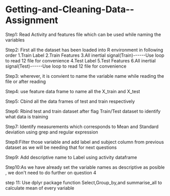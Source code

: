 # Getting-and-Cleaning-Data--Assignment
Step1: Read Activity and features file which can be used while naming the variables

Step2: First all the dataset has been loaded into R environment in following order
        1.Train Label
        2.Train Features
        3.All inertial signal(Train)------Use loop  to read 12 file for convenience
        4.Test Label
        5.Test Features
        6.All inertial signal(Test)------Use loop  to read 12 file for convenience

Step3: wherever, it is convient to name the variable name while reading the file or after reading

Step4: use feature data frame to name all the X_train and X_test

Step5: Cbind all the data frames of test and train respectively

Step6: Rbind test and train dataset after flag Train/Test dataset to identify what data is training

Step7: Identify measurements which corresponds to Mean and Standard deviation using grep and regular expression

Step8:Filter those variable and add label and subject column from previous dataset as we will be needing that for next questions

Step9: Add descriptive name to Label using activity dataframe

Step10:As we have already set the variable names as descriptive as posible , we don't need to do further on question 4

step 11:  Use dplyr package function Select,Group_by,and summarise_all to calculate mean of every variable
        
